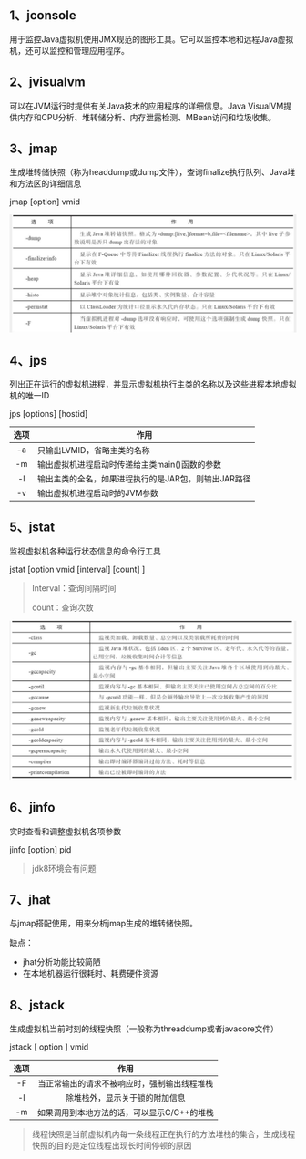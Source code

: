 ## 1、jconsole

用于监控Java虚拟机使用JMX规范的图形工具。它可以监控本地和远程Java虚拟机，还可以监控和管理应用程序。

## 2、jvisualvm

可以在JVM运行时提供有关Java技术的应用程序的详细信息。Java VisualVM提供内存和CPU分析、堆转储分析、内存泄露检测、MBean访问和垃圾收集。

## 3、jmap

生成堆转储快照（称为headdump或dump文件），查询finalize执行队列、Java堆和方法区的详细信息

jmap [option] vmid

<img src="img/jmap主要选项.png" alt="jmap主要选项" style="zoom:50%;" />

## 4、jps

列出正在运行的虚拟机进程，并显示虚拟机执行主类的名称以及这些进程本地虚拟机的唯一ID

jps [options] [hostid]

| 选项 | 作用                                                 |
| :--: | ---------------------------------------------------- |
|  -a  | 只输出LVMID，省略主类的名称                          |
|  -m  | 输出虚拟机进程启动时传递给主类main()函数的参数       |
|  -l  | 输出主类的全名，如果进程执行的是JAR包，则输出JAR路径 |
|  -v  | 输出虚拟机进程启动时的JVM参数                        |

## 5、jstat

监视虚拟机各种运行状态信息的命令行工具

jstat [option vmid [interval] [count] ]

> Interval：查询间隔时间
>
> count：查询次数

<img src="img/jstat选项.png" alt="jstat选项" style="zoom:50%;" />

## 6、jinfo

实时查看和调整虚拟机各项参数

jinfo [option] pid

> jdk8环境会有问题

## 7、jhat

与jmap搭配使用，用来分析jmap生成的堆转储快照。

缺点：

* jhat分析功能比较简陋
* 在本地机器运行很耗时、耗费硬件资源

## 8、jstack

生成虚拟机当前时刻的线程快照（一般称为threaddump或者javacore文件）

jstack [ option ] vmid

| 选项 |                     作用                     |
| :--: | :------------------------------------------: |
|  -F  | 当正常输出的请求不被响应时，强制输出线程堆栈 |
|  -l  |        除堆栈外，显示关于锁的附加信息        |
|  -m  | 如果调用到本地方法的话，可以显示C/C++的堆栈  |

>  线程快照是当前虚拟机内每一条线程正在执行的方法堆栈的集合，生成线程快照的目的是定位线程出现长时间停顿的原因

